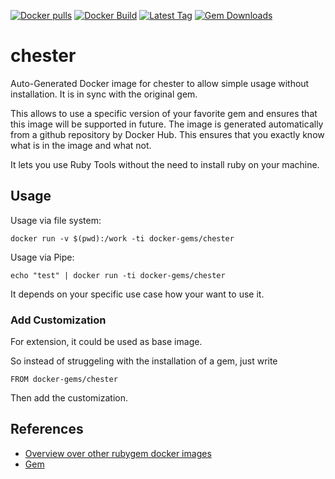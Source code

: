 [![Docker pulls](https://img.shields.io/docker/pulls/rubygem/chester.svg)](https://hub.docker.com/r/rubygem/chester/)
[![Docker Build](https://img.shields.io/docker/automated/rubygem/chester.svg)](https://hub.docker.com/r/rubygem/chester/)
[![Latest Tag](https://img.shields.io/github/tag/docker-rubygem/chester.svg)](https://hub.docker.com/r/rubygem/chester/)
[![Gem Downloads](https://img.shields.io/gem/dt/chester.svg)](https://rubygems.org/gems/chester/)
# chester

Auto-Generated Docker image for chester to allow simple usage without installation.
It is in sync with the original gem.

This allows to use a specific version of your favorite gem and ensures that this image will be supported in future.
The image is generated automatically from a github repository by Docker Hub.
This ensures that you exactly know what is in the image and what not.

It lets you use Ruby Tools without the need to install ruby on your machine.

## Usage

Usage via file system:

`docker run -v $(pwd):/work -ti docker-gems/chester`

Usage via Pipe:

`echo "test" | docker run -ti docker-gems/chester`

It depends on your specific use case how your want to use it.

### Add Customization

For extension, it could be used as base image.

So instead of struggeling with the installation of a gem, just write

`FROM docker-gems/chester`

Then add the customization.

## References

 - [Overview over other rubygem docker images](https://github.com/thinkbot/docker-rubygem)
 - [Gem](https://rubygems.org/gems/chester/)

